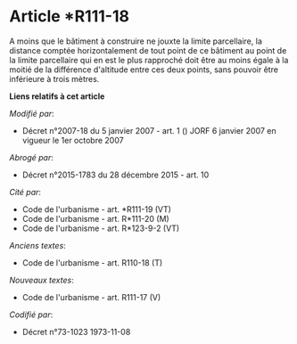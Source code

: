 # Article *R111-18

A moins que le bâtiment à construire ne jouxte la limite parcellaire, la distance comptée horizontalement de tout point de ce
bâtiment au point de la limite parcellaire qui en est le plus rapproché doit être au moins égale à la moitié de la différence
d'altitude entre ces deux points, sans pouvoir être inférieure à trois mètres.

**Liens relatifs à cet article**

_Modifié par_:

  - Décret n°2007-18 du 5 janvier 2007 - art. 1 () JORF 6 janvier 2007 en vigueur le 1er octobre 2007

_Abrogé par_:

  - Décret n°2015-1783 du 28 décembre 2015 - art. 10

_Cité par_:

  - Code de l'urbanisme - art. *R111-19 (VT)
  - Code de l'urbanisme - art. R*111-20 (M)
  - Code de l'urbanisme - art. R*123-9-2 (VT)

_Anciens textes_:

  - Code de l'urbanisme - art. R110-18 (T)

_Nouveaux textes_:

  - Code de l'urbanisme - art. R111-17 (V)

_Codifié par_:

  - Décret n°73-1023 1973-11-08

